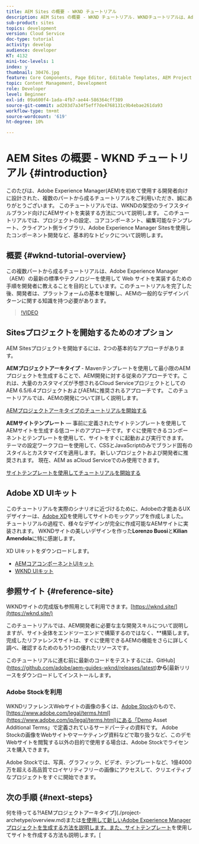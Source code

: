 ```yaml
---
title: AEM Sites の概要 - WKND チュートリアル
description: AEM Sites の概要 - WKND チュートリアル. WKNDチュートリアルは、Adobe Experience Managerを初めて使用する開発者向けに設計された、複数のパートから成るチュートリアルです。 このチュートリアルでは、架空のライフスタイルブランドであるWKND向けのAEMサイトの実装について説明します。 このチュートリアルでは、プロジェクトの設定、Mavenアーキタイプ、コアコンポーネント、編集可能テンプレート、クライアントライブラリ、コンポーネント開発などの基本的なトピックについて説明します。
sub-product: sites
topics: development
version: Cloud Service
doc-type: tutorial
activity: develop
audience: developer
KT: 4132
mini-toc-levels: 1
index: y
thumbnail: 30476.jpg
feature: Core Components, Page Editor, Editable Templates, AEM Project Archetype
topic: Content Management, Development
role: Developer
level: Beginner
exl-id: 09a600f4-1ada-4fb7-ae44-586364cff389
source-git-commit: ad203d7a34f5eff7de4768131c9b4ebae261da93
workflow-type: tm+mt
source-wordcount: '619'
ht-degree: 10%

---
```


# AEM Sites の概要 - WKND チュートリアル {#introduction}

このたびは、Adobe Experience Manager(AEM)を初めて使用する開発者向けに設計された、複数のパートから成るチュートリアルをご利用いただき、誠にありがとうございます。 このチュートリアルでは、WKNDの架空のライフスタイルブランド向けにAEMサイトを実装する方法について説明します。 このチュートリアルでは、プロジェクトの設定、コアコンポーネント、編集可能なテンプレート、クライアント側ライブラリ、Adobe Experience Manager Sitesを使用したコンポーネント開発など、基本的なトピックについて説明します。

## 概要 {#wknd-tutorial-overview}

この複数パートから成るチュートリアルは、Adobe Experience Manager（AEM）の最新の標準やテクノロジーを使用して Web サイトを実装するための手順を開発者に教えることを目的としています。このチュートリアルを完了した後、開発者は、プラットフォームの基本を理解し、AEMの一般的なデザインパターンに関する知識を持つ必要があります。

>[!VIDEO](https://video.tv.adobe.com/v/30476?quality=12&learn=on)

## Sitesプロジェクトを開始するためのオプション

AEM Sitesプロジェクトを開始するには、2つの基本的なアプローチがあります。

**AEMプロジェクトアーキタイプ**  - Mavenテンプレートを使用して最小限のAEMプロジェクトを生成することで、AEM開発に対する従来のアプローチです。これは、大量のカスタマイズが予想されるCloud ServiceプロジェクトとしてのAEM 6.5/6.4プロジェクトおよびAEMに推奨されるアプローチです。 このチュートリアルでは、AEMの開発について詳しく説明します。

[AEMプロジェクトアーキタイプのチュートリアルを開始する](./project-archetype/overview.md)

**AEMサイトテンプレート**  — 事前に定義されたサイトテンプレートを使用してAEMサイトを生成する低コードのアプローチです。すぐに使用できるコンポーネントとテンプレートを使用して、サイトをすぐに起動および実行できます。 テーマの設定ワークフローを使用して、CSSとJavaScriptのみでブランド固有のスタイルとカスタマイズを適用します。 新しいプロジェクトおよび開発者に推奨されます。 現在、AEM as aCloud Serviceでのみ使用できます。

[サイトテンプレートを使用してチュートリアルを開始する](./site-template/create-site.md)

## Adobe XD UIキット

このチュートリアルを実際のシナリオに近づけるために、Adobeの才能あるUXデザイナーは、[Adobe XD](https://www.adobe.com/products/xd.html)を使用してサイトのモックアップを作成しました。 チュートリアルの過程で、様々なデザインが完全に作成可能なAEMサイトに実装されます。 WKNDサイトの美しいデザインを作った&#x200B;**Lorenzo Buosi**&#x200B;と&#x200B;**Kilian Amendola**&#x200B;に特に感謝します。

XD UIキットをダウンロードします。

* [AEMコアコンポーネントUIキット](assets/overview/AEM-CoreComponents-UI-Kit.xd)
* [WKND UIキット](https://github.com/adobe/aem-guides-wknd/releases/download/aem-guides-wknd-0.0.2/AEM_UI-kit-WKND.xd)

## 参照サイト {#reference-site}

WKNDサイトの完成版も参照用として利用できます。[https://wknd.site/](https://wknd.site/)

このチュートリアルでは、AEM開発者に必要な主な開発スキルについて説明しますが、サイト全体をエンドツーエンドで構築するのではなく、**&#x200B;構築します。 完成したリファレンスサイトは、すぐに使用できるAEMの機能をさらに詳しく調べ、確認するためのもう1つの優れたリソースです。

このチュートリアルに進む前に最新のコードをテストするには、GitHub](https://github.com/adobe/aem-guides-wknd/releases/latest)**から**[&#x200B;最新リリースをダウンロードしてインストールします。

### Adobe Stockを利用

WKNDリファレンスWebサイトの画像の多くは、[Adobe Stock](https://stock.adobe.com/)のもので、[https://www.adobe.com/legal/terms.html](https://www.adobe.com/jp/legal/terms.html)にある「Demo Asset Additional Terms」で定義されているサードパーティの資料です。 Adobe Stockの画像をWebサイトやマーケティング資料などで取り扱うなど、このデモWebサイトを閲覧する以外の目的で使用する場合は、Adobe Stockでライセンスを購入できます。

Adobe Stockでは、写真、グラフィック、ビデオ、テンプレートなど、1億4000万を超える高品質でロイヤリティフリーの画像にアクセスして、クリエイティブなプロジェクトをすぐに開始できます。

## 次の手順 {#next-steps}

何を待ってる?!AEMプロジェクトアーキタイプ](./project-archetype/overview.md)または[を使用して新しいAdobe Experience Managerプロジェクトを生成する方法を説明します。また、サイトテンプレート](./site-template/create-site.md)を使用してサイトを作成する方法も説明します。[
